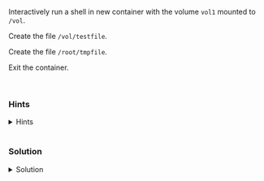 Interactively run a shell in new container with the volume `vol1` mounted to `/vol`.

Create the file `/vol/testfile`.

Create the file `/root/tmpfile`.

Exit the container.

<br>

### Hints

<details>
  <summary>Hints</summary>

  see [docker run](https://docs.docker.com/engine/reference/commandline/run/#volume)

</details>

<br>

### Solution

<details>
  <summary>Solution</summary>

    `docker run -v vol1:/vol ubuntu`

</details>